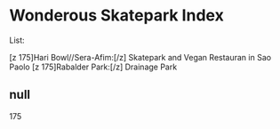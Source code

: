# Wonderous Skatepark Index


List: 

[z 175]Hari Bowl//Sera-Afim:[/z] Skatepark and Vegan Restauran in Sao Paolo
[z 175]Rabalder Park:[/z] Drainage Park

## null

175
